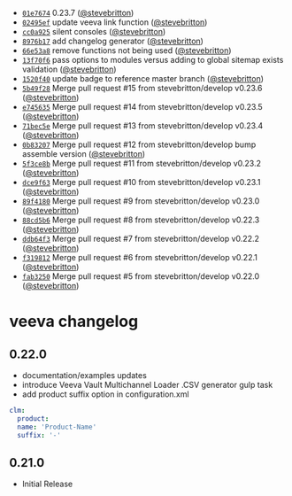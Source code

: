 * [`01e7674`](https://github.com/stevebritton/veeva/commit/01e7674be2dd9a898790470530439e94ecdd8d9a)
  0.23.7
  ([@stevebritton](https://github.com/stevebritton))
* [`02495ef`](https://github.com/stevebritton/veeva/commit/02495efd8f6a2f51d4fe8554f2846c360e6f9e6a)
  update veeva link function
  ([@stevebritton](https://github.com/stevebritton))
* [`cc0a925`](https://github.com/stevebritton/veeva/commit/cc0a925fb097edb33f4078b63cdd9afe346e175c)
  silent consoles
  ([@stevebritton](https://github.com/stevebritton))
* [`8976b17`](https://github.com/stevebritton/veeva/commit/8976b17d0fb7abc52400e7652b566073d9050bc4)
  add changelog generator
  ([@stevebritton](https://github.com/stevebritton))
* [`66e53a8`](https://github.com/stevebritton/veeva/commit/66e53a808b69943ad358d822d94c3b2d62263aa6)
  remove functions not being used
  ([@stevebritton](https://github.com/stevebritton))
* [`13f70f6`](https://github.com/stevebritton/veeva/commit/13f70f66311d5c556ed2464226aaf591e3dce0b4)
  pass options to modules versus adding to global sitemap exists validation
  ([@stevebritton](https://github.com/stevebritton))
* [`1520f40`](https://github.com/stevebritton/veeva/commit/1520f40cb9ae410ebe8a7e5fc2f157649efc76f0)
  update badge to reference master branch
  ([@stevebritton](https://github.com/stevebritton))
* [`5b49f28`](https://github.com/stevebritton/veeva/commit/5b49f286273c1af94ec3e1fac37c9c05a234065e)
  Merge pull request #15 from stevebritton/develop
  v0.23.6
  ([@stevebritton](https://github.com/stevebritton))
* [`e745635`](https://github.com/stevebritton/veeva/commit/e7456357405e00c1b0e996b9dde013ae417b4acc)
  Merge pull request #14 from stevebritton/develop
  v0.23.5
  ([@stevebritton](https://github.com/stevebritton))
* [`71bec5e`](https://github.com/stevebritton/veeva/commit/71bec5e0484824730394c4da3fbdc8197fd33ce7)
  Merge pull request #13 from stevebritton/develop
  v0.23.4
  ([@stevebritton](https://github.com/stevebritton))
* [`0b83207`](https://github.com/stevebritton/veeva/commit/0b83207ecda4cb972b8794b2c6baeedded8fcce0)
  Merge pull request #12 from stevebritton/develop
  bump assemble version
  ([@stevebritton](https://github.com/stevebritton))
* [`5f3ce8b`](https://github.com/stevebritton/veeva/commit/5f3ce8b9694337fb3a51d114fd5492d311e4edb2)
  Merge pull request #11 from stevebritton/develop
  v0.23.2
  ([@stevebritton](https://github.com/stevebritton))
* [`dce9f63`](https://github.com/stevebritton/veeva/commit/dce9f63647c8ee6868cda957162a8519751a914d)
  Merge pull request #10 from stevebritton/develop
  v0.23.1
  ([@stevebritton](https://github.com/stevebritton))
* [`89f4180`](https://github.com/stevebritton/veeva/commit/89f41800da2e9a96a5bbfab56b5e5224c3364591)
  Merge pull request #9 from stevebritton/develop
  v0.23.0
  ([@stevebritton](https://github.com/stevebritton))
* [`88cd5b6`](https://github.com/stevebritton/veeva/commit/88cd5b6667dd3a2caf66a50c4a3beee2f72d8b1a)
  Merge pull request #8 from stevebritton/develop
  v0.22.3
  ([@stevebritton](https://github.com/stevebritton))
* [`ddb64f3`](https://github.com/stevebritton/veeva/commit/ddb64f36614587e777303abb29747050f6f363b6)
  Merge pull request #7 from stevebritton/develop
  v0.22.2
  ([@stevebritton](https://github.com/stevebritton))
* [`f319812`](https://github.com/stevebritton/veeva/commit/f319812e1c86add36eb6a9c6172848c3a5303cd9)
  Merge pull request #6 from stevebritton/develop
  v0.22.1
  ([@stevebritton](https://github.com/stevebritton))
* [`fab3250`](https://github.com/stevebritton/veeva/commit/fab32504f9dac66216b7ab298b2290d928eb3d06)
  Merge pull request #5 from stevebritton/develop
  v0.22.0
  ([@stevebritton](https://github.com/stevebritton))
# veeva changelog

## 0.22.0

- documentation/examples updates
- introduce Veeva Vault Multichannel Loader .CSV generator gulp task
- add product suffix option in configuration.xml
```yml
clm:
  product:
  name: 'Product-Name'
  suffix: '-'
```


## 0.21.0

- Initial Release
